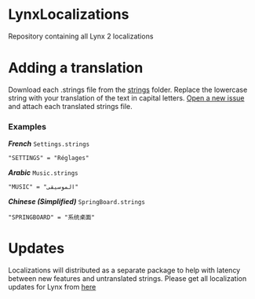 # LynxLocalizations
Repository containing all Lynx 2 localizations

# Adding a translation

Download each .strings file from the [strings](/strings) folder. Replace the lowercase string with your translation of the text in capital letters. [Open a new issue](https://github.com/MTACS/LynxLocalizations/issues/new?assignees=MTACS&labels=&projects=&template=language-addition.md&title=%5BTRANSLATION%5D) and attach each translated strings file.

### Examples

***French***
```Settings.strings```

```"SETTINGS" = "Réglages"```

***Arabic***
```Music.strings```

```"MUSIC" = "الموسيقى"```

***Chinese (Simplified)***
```SpringBoard.strings```

```"SPRINGBOARD" = "系统桌面"```

# Updates

Localizations will distributed as a separate package to help with latency between new features and untranslated strings. Please get all localization updates for Lynx from [here](https://mtac.app/repo)
